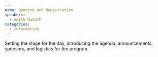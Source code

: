 ```yaml
---
name: Opening and Registration
speakers:
  - Amith Kamath
categories:
  - Information
---
```


Setting the stage for the day, introducing the agenda, announcements, sponsors, and logistics for the program. 